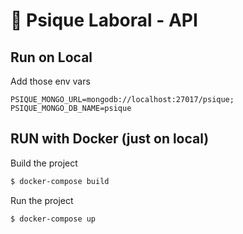 # 🔱 Psique Laboral - API

## Run on Local

Add those env vars

```  
PSIQUE_MONGO_URL=mongodb://localhost:27017/psique;
PSIQUE_MONGO_DB_NAME=psique
```

## RUN with Docker (just on local)

Build the project

```bash
$ docker-compose build
```

Run the project

```bash
$ docker-compose up
```
